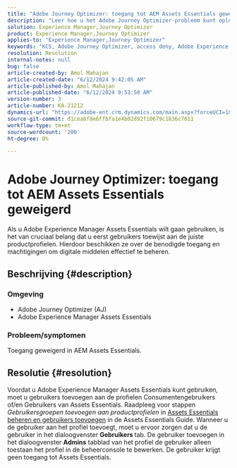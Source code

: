 ```yaml
---
title: "Adobe Journey Optimizer: toegang tot AEM Assets Essentials geweigerd"
description: "Leer hoe u het Adobe Journey Optimizer-probleem kunt oplossen waarbij toegang wordt geweigerd in Adobe Experience Manager Assets Essentials."
solution: Experience Manager,Journey Optimizer
product: Experience Manager,Journey Optimizer
applies-to: "Experience Manager,Journey Optimizer"
keywords: "KCS, Adobe Journey Optimizer, access deny, Adobe Experience Manager, AEM, AJO, Assets Essentials, problemen oplossen"
resolution: Resolution
internal-notes: null
bug: false
article-created-by: Amol Mahajan
article-created-date: "6/12/2024 9:42:05 AM"
article-published-by: Amol Mahajan
article-published-date: "6/12/2024 9:53:50 AM"
version-number: 3
article-number: KA-21212
dynamics-url: "https://adobe-ent.crm.dynamics.com/main.aspx?forceUCI=1&pagetype=entityrecord&etn=knowledgearticle&id=586ed503-a028-ef11-840a-000d3a5a67ba"
source-git-commit: d1cea8f8e6ffbfa1e4b02d92f10679c1836c7611
workflow-type: tm+mt
source-wordcount: '200'
ht-degree: 0%

---
```


# Adobe Journey Optimizer: toegang tot AEM Assets Essentials geweigerd


Als u Adobe Experience Manager Assets Essentials wilt gaan gebruiken, is het van cruciaal belang dat u eerst gebruikers toewijst aan de juiste productprofielen. Hierdoor beschikken ze over de benodigde toegang en machtigingen om digitale middelen effectief te beheren.

## Beschrijving {#description}


### <b>Omgeving</b>

- Adobe Journey Optimizer (AJ)
- Adobe Experience Manager Assets Essentials




### <b>Probleem/symptomen</b>

Toegang geweigerd in AEM Assets Essentials.


## Resolutie {#resolution}


Voordat u Adobe Experience Manager Assets Essentials kunt gebruiken, moet u gebruikers toevoegen aan de profielen Consumentengebruikers of/en Gebruikers van Assets Essentials. Raadpleeg voor stappen *Gebruikersgroepen toevoegen aan productprofielen* in [Assets Essentials beheren en gebruikers toevoegen](https://experienceleague.adobe.com/docs/experience-manager-assets-essentials/help/get-started-admins/deploy-administer.html#add-users-to-product-profiles) in de Assets Essentials Guide. Wanneer u de gebruiker aan het profiel toevoegt, moet u ervoor zorgen dat u de gebruiker in het dialoogvenster <b>Gebruikers </b> tab. De gebruiker toevoegen in het dialoogvenster <b>Admins</b> tabblad van het profiel de gebruiker alleen toestaan het profiel in de beheerconsole te bewerken. De gebruiker krijgt geen toegang tot Assets Essentials.


